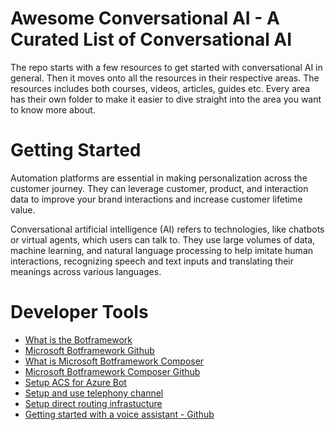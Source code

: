 # Awesome Conversational AI - A Curated List of Conversational AI

The repo starts with a few resources to get started with conversational AI in general. Then it moves onto all the resources in their respective areas. The resources includes both courses, videos, articles, guides etc. Every area has their own folder to make it easier to dive straight into the area you want to know more about. 

# Getting Started

Automation platforms are essential in making personalization across the customer journey. They can leverage customer, product, and interaction data to improve your brand interactions and increase customer lifetime value.

Conversational artificial intelligence (AI) refers to technologies, like chatbots or virtual agents, which users can talk to. They use large volumes of data, machine learning, and natural language processing to help imitate human interactions, recognizing speech and text inputs and translating their meanings across various languages.

# Developer Tools
- [What is the Botframework](https://docs.microsoft.com/en-gb/azure/bot-service/bot-service-overview?view=azure-bot-service-4.0)
- [Microsoft Botframework Github](https://github.com/Microsoft/botframework-sdk)
- [What is Microsoft Botframework Composer](https://docs.microsoft.com/en-us/composer/introduction?tabs=v2x)
- [Microsoft Botframework Composer Github](https://github.com/microsoft/BotFramework-Composer)
- [Setup ACS for Azure Bot](https://docs.microsoft.com/en-us/azure/communication-services/quickstarts/telephony-sms/get-phone-number?pivots=platform-azp)
- [Setup and use telephony channel](https://github.com/microsoft/botframework-telephony/blob/main/README.md)
- [Setup direct routing infrastucture](https://docs.microsoft.com/en-us/azure/communication-services/concepts/telephony-sms/direct-routing-infrastructure)
- [Getting started with a voice assistant - Github](https://docs.microsoft.com/en-us/composer/introduction?tabs=v2x)